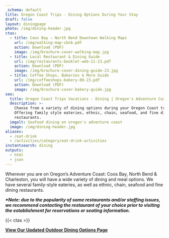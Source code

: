```yaml
---
_schema: default
title: Oregon Coast Trips - Dining Options During Your Stay
draft: false
layout: diningpage
photo: /img/dining-header.jpg
ctas:
  - title: Coos Bay – North Bend Downtown Walking Maps
    url: /img/walking-map-cbnb.pdf
    action: Download (PDF)
    image: /img/brochure-cover-walking-map.jpg
  - title: Local Restaurant & Dining Guide
    url: /img/restaurants-booklet-web-11-23.pdf
    action: Download (PDF)
    image: /img/brochure-cover-dining-guide-23.jpg
  - title: Coffee Shops, Bakeries & More Guide
    url: /img/coffeeshops-bakery-08-23.pdf
    action: Download (PDF)
    image: /img/brochure-cover-bakery-guide.jpg
seo:
  title: Oregon Coast Trips Vacations - Dining | Oregon's Adventure Coast
  description: >-
    Choose from a variety of dining options during your Oregon Coast trip!
    Offering family style eateries, ethnic, chain, seafood, and fine dining
    restaurants.
  imgalt: Seafood dining on oregon's adventure coast
  image: /img/dining-header.jpg
aliases:
  - /eat-drink
  - /activities/category/eat-drink-activities
instantsearch: dining
outputs:
  - html
  - json
---
```

Wherever you are on Oregon’s Adventure Coast: Coos Bay, North Bend & Charleston, you will have a wide variety of dining and meal options. We have several family-style eateries, as well as ethnic, chain, seafood and fine dining restaurants.

**_*Note: due to the popularity of some restaurants and/or staffing issues, we recommend contacting the restaurant of your choice prior to visiting the establishment for reservations or seating information._**

{{< ctas >}}

[**View Our Updated Outdoor Dining Options Page**](/blog/looking-for-outdoor-dining-options-coos-bay-north-bend-charleston-have-several-from-which-to-choose/)